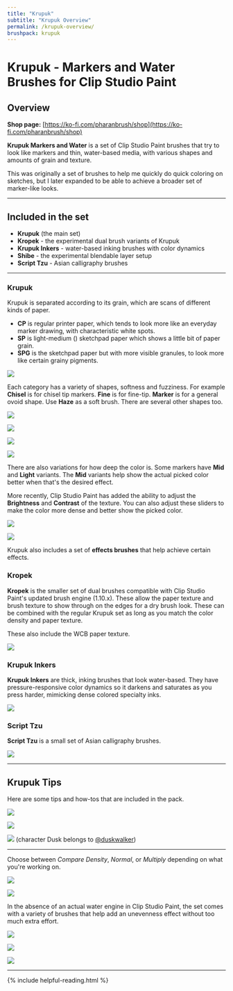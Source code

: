 ```yaml
---
title: "Krupuk"
subtitle: "Krupuk Overview"
permalink: /krupuk-overview/
brushpack: krupuk
---
```


# Krupuk - Markers and Water Brushes for Clip Studio Paint
## Overview

**Shop page:** [https://ko-fi.com/pharanbrush/shop](https://ko-fi.com/pharanbrush/shop)

**Krupuk Markers and Water** is a set of Clip Studio Paint brushes that try to look like markers and thin, water-based media, with various shapes and amounts of grain and texture.

This was originally a set of brushes to help me quickly do quick coloring on sketches, but I later expanded to be able to achieve a broader set of marker-like looks.

---

## Included in the set
- **Krupuk** (the main set)
- **Kropek** - the experimental dual brush variants of Krupuk
- **Krupuk Inkers** - water-based inking brushes with color dynamics
- **Shibe** - the experimental blendable layer setup
- **Script Tzu** - Asian calligraphy brushes

---

### Krupuk

Krupuk is separated according to its grain, which are scans of different kinds of paper.
- **CP** is regular printer paper, which tends to look more like an everyday marker drawing, with characteristic white spots.
- **SP** is light-medium () sketchpad paper which shows a little bit of paper grain.
- **SPG** is the sketchpad paper but with more visible granules, to look more like certain grainy pigments.

![](img/krupuk/krupuk-main-set-samples.jpg)

Each category has a variety of shapes, softness and fuzziness. For example **Chisel** is for chisel tip markers. **Fine** is for fine-tip. **Marker** is for a general ovoid shape. Use **Haze** as a soft brush. There are several other shapes too.

![](img/krupuk/krupuk-tips-shapes.jpg)

![](img/krupuk/krupuk-tips-marker-vs-brush.jpg)

![](img/krupuk/krupuk-tips-overmarker.jpg)

![](img/krupuk/krupuk-tips-haze-circle.jpg)

There are also variations for how deep the color is. Some markers have **Mid** and **Light** variants. The **Mid** variants help show the actual picked color better when that's the desired effect.

More recently, Clip Studio Paint has added the ability to adjust the **Brightness** and **Contrast** of the texture. You can also adjust these sliders to make the color more dense and better show the picked color.

![](img/krupuk/krupuk-tips-opacities.jpg)

![](img/krupuk/krupuk-montage.gif)

Krupuk also includes a set of **effects brushes** that help achieve certain effects.

### Kropek

**Kropek** is the smaller set of dual brushes compatible with Clip Studio Paint's updated brush engine (1.10.x). These allow the paper texture and brush texture to show through on the edges for a dry brush look. These can be combined with the regular Krupuk set as long as you match the color density and paper texture.

These also include the WCB paper texture.

![](img/krupuk/krupuk-kropek-montage.gif)

### Krupuk Inkers

**Krupuk Inkers** are thick, inking brushes that look water-based. They have pressure-responsive color dynamics so it darkens and saturates as you press harder, mimicking dense colored specialty inks.

![](img/krupuk/krupuk-ink-montage.gif)

### Script Tzu

**Script Tzu** is a small set of Asian calligraphy brushes.

![](img/krupuk/krupuk-script-tzu.gif)


---


## Krupuk Tips

Here are some tips and how-tos that are included in the pack.

![](img/krupuk/krupuk-sample-markerbrand1.jpg)

![](img/krupuk/krupuk-sample-opaque1.jpg)

![](img/krupuk/krupuk-sample-dusk.jpg)
(character Dusk belongs to [@duskwalker](https://twitter.com/duskwalker_))

---

Choose between *Compare Density*, *Normal*, or *Multiply* depending on what you're working on.

![](img/krupuk/krupuk-tips-compare-density.jpg)

![](img/krupuk/krupuk-tips-blend-modes.jpg)


In the absence of an actual water engine in Clip Studio Paint, the set comes with a variety of brushes that help add an unevenness effect without too much extra effort.

![](img/krupuk/krupuk-tips-marker-unevenness.jpg)

![](img/krupuk/krupuk-tips-unevenness1.jpg)

![](img/krupuk/krupuk-tips-water-erasers.jpg)

---

{% include helpful-reading.html %}
